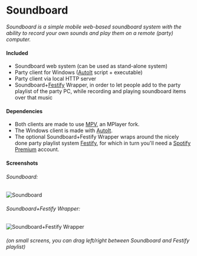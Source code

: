 # Soundboard
_Soundboard is a simple mobile web-based soundboard system with the ability to record your own sounds and play them on a remote (party) computer._

#### Included
- Soundboard web system (can be used as stand-alone system)
- Party client for Windows ([AutoIt](http://www.autoitscript.com/autoit3/) script + executable)
- Party client via local HTTP server
- Soundboard+[Festify](http://getfestify.com) Wrapper, in order to let people add to the party playlist of the party PC, while recording and playing soundboard items over that music

#### Dependencies
- Both clients are made to use [MPV](http://mpv.io/), an MPlayer fork.
- The Windows client is made with [AutoIt](http://www.autoitscript.com/autoit3/).
- The optional Soundboard+Festify Wrapper wraps around the nicely done party playlist system [Festify](http://getfestify.com), for which in turn you'll need a [Spotify Premium](http://spotify.com) account.

#### Screenshots
###### Soundboard:  
![Soundboard](https://cloud.githubusercontent.com/assets/4777345/7984690/016a0a5a-0acb-11e5-851d-aebc84e60787.png)  
###### Soundboard+Festify Wrapper:  
![Soundboard+Festify Wrapper](https://cloud.githubusercontent.com/assets/4777345/7984689/0168e7ce-0acb-11e5-8c15-ac10984c357c.png)  
###### (on small screens, you can drag left/right between Soundboard and Festify playlist)
